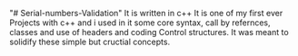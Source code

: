 "# Serial-numbers-Validation" 
It is written in c++
It is one of my first ever Projects with c++ and i used in it some core syntax, call by refernces, classes and use of headers and coding Control structures. It was meant to solidify these simple but cructial concepts.
